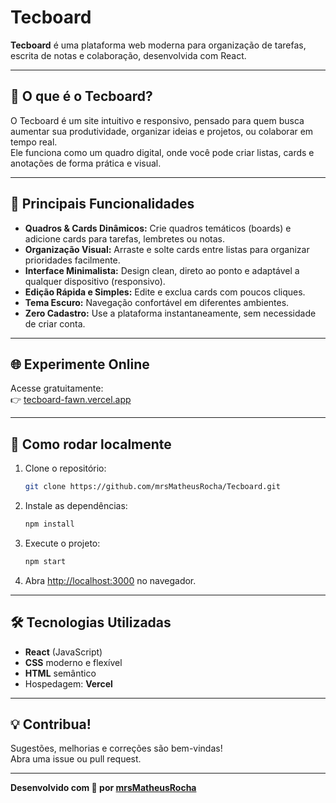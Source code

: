 # Tecboard

**Tecboard** é uma plataforma web moderna para organização de tarefas, escrita de notas e colaboração, desenvolvida com React.  

---

## 🧩 O que é o Tecboard?

O Tecboard é um site intuitivo e responsivo, pensado para quem busca aumentar sua produtividade, organizar ideias e projetos, ou colaborar em tempo real.  
Ele funciona como um quadro digital, onde você pode criar listas, cards e anotações de forma prática e visual.

---

## 🎯 Principais Funcionalidades

- **Quadros & Cards Dinâmicos:** Crie quadros temáticos (boards) e adicione cards para tarefas, lembretes ou notas.
- **Organização Visual:** Arraste e solte cards entre listas para organizar prioridades facilmente.
- **Interface Minimalista:** Design clean, direto ao ponto e adaptável a qualquer dispositivo (responsivo).
- **Edição Rápida e Simples:** Edite e exclua cards com poucos cliques.
- **Tema Escuro:** Navegação confortável em diferentes ambientes.
- **Zero Cadastro:** Use a plataforma instantaneamente, sem necessidade de criar conta.

---

## 🌐 Experimente Online

Acesse gratuitamente:  
👉 [tecboard-fawn.vercel.app](https://tecboard-fawn.vercel.app/)

---

## 🚀 Como rodar localmente

1. Clone o repositório:
   ```bash
   git clone https://github.com/mrsMatheusRocha/Tecboard.git
   ```
2. Instale as dependências:
   ```bash
   npm install
   ```
3. Execute o projeto:
   ```bash
   npm start
   ```
4. Abra [http://localhost:3000](http://localhost:3000) no navegador.

---

## 🛠️ Tecnologias Utilizadas

- **React** (JavaScript)
- **CSS** moderno e flexível
- **HTML** semântico
- Hospedagem: **Vercel**

---

## 💡 Contribua!

Sugestões, melhorias e correções são bem-vindas!  
Abra uma issue ou pull request.

---

**Desenvolvido com 💙 por [mrsMatheusRocha](https://github.com/mrsMatheusRocha)**
